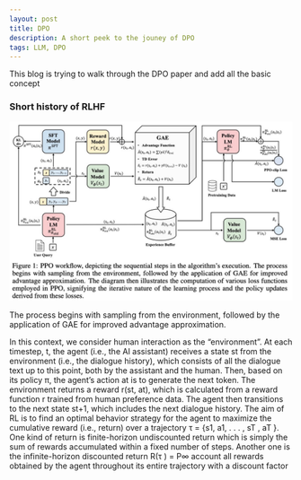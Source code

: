 ```yaml
---
layout: post
title: DPO
description: A short peek to the jouney of DPO
tags: LLM, DPO
---
```


This blog is trying to walk through the DPO paper and add all the basic concept


### Short history of RLHF

![](/assets/img/2024-02-26-RLHF-PPO-part2-img1.jpg)

The process begins with sampling from the environment, followed by the application of GAE for improved advantage approximation.

In this context, we consider human interaction as the “environment”. At each timestep, t, the
agent (i.e., the AI assistant) receives a state st from the environment (i.e., the dialogue history), which
consists of all the dialogue text up to this point, both by the assistant and the human. Then, based on
its policy π, the agent’s action at is to generate the next token. The environment returns a reward
r(st, at), which is calculated from a reward function r trained from human preference data. The
agent then transitions to the next state st+1, which includes the next dialogue history. The aim of RL
is to find an optimal behavior strategy for the agent to maximize the cumulative reward (i.e., return)
over a trajectory τ = {s1, a1, . . . , sT , aT }. One kind of return is finite-horizon undiscounted return
which is simply the sum of rewards accumulated within a fixed number of
steps. Another one is the infinite-horizon discounted return R(τ ) = P∞
account all rewards obtained by the agent throughout its entire trajectory with a discount factor
